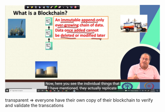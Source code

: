 ![](attachments/Pasted%20image%2020250121201911.png)

transparent => everyone have their own copy of their blockchain to verify and validate the transcations

